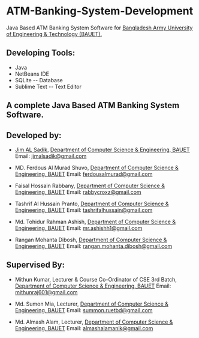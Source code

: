# ATM-Banking-System-Development
Java Based ATM Banking System Software for [Bangladesh Army University of Engineering & Technology (BAUET).](http://bauet.ac.bd/)

## Developing Tools: 

* Java
* NetBeans IDE
* SQLite -- Database
* Sublime Text -- Text Editor

## A complete Java Based ATM Banking System Software. 

## Developed by:

* [Jim AL Sadik](https://www.facebook.com/JIMALSADIK/),
[Department of Computer Science & Engineering, BAUET](http://bauet.ac.bd/cse.html)
Email: jimalsadik@gmail.com

* MD. Ferdous Al Murad Shuvo,
[Department of Computer Science & Engineering, BAUET](http://bauet.ac.bd/cse.html)
Email: ferdousalmurad@gmail.com

* Faisal Hossain Rabbany,
[Department of Computer Science & Engineering, BAUET](http://bauet.ac.bd/cse.html)
Email: rabbycroxz@gmail.com

* Tashrif  Al  Hussain Pranto,
[Department of Computer Science & Engineering, BAUET](http://bauet.ac.bd/cse.html)
Email: tashrifalhussain@gmail.com

* Md. Tohidur Rahman Ashish,
[Department of Computer Science & Engineering, BAUET](http://bauet.ac.bd/cse.html)
Email: mr.ashishh1@gmail.com

* Rangan Mohanta Dibosh,
[Department of Computer Science & Engineering, BAUET](http://bauet.ac.bd/cse.html)
Email: rangan.mohanta.dibosh@gmail.com

## Supervised By:

* Mithun Kumar,
Lecturer & Course Co-Ordinator of CSE 3rd Batch, [Department of Computer Science & Engineering, BAUET](http://bauet.ac.bd/cse.html)
Email: mithunraj601@gmail.com

* Md. Sumon Mia,
Lecturer, [Department of Computer Science & Engineering, BAUET](http://bauet.ac.bd/cse.html)
Email: summon.ruetbd@gmail.com

* Md. Almash Alam,
Lecturer, [Department of Computer Science & Engineering, BAUET](http://bauet.ac.bd/cse.html)
Email: almashalamanik@gmail.com
